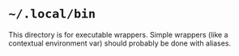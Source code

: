 `~/.local/bin`
==============

This directory is for executable wrappers. Simple wrappers (like a
contextual environment var) should probably be done with aliases.
